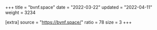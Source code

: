 +++
title = "bvnf.space"
date = "2022-03-22"
updated = "2022-04-11"
weight = 3234

[extra]
source = "https://bvnf.space/"
ratio = 78
size = 3
+++
